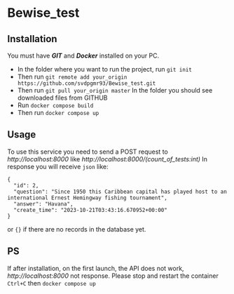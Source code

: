 # Bewise_test
## Installation
You must have ***GIT*** and ***Docker*** installed on your PC.
  + In the folder where you want to run the project, run ```git init```
  + Then run ```git remote add your_origin https://github.com/svdpgmr93/Bewise_test.git```
  + Then run ```git pull your_origin master```
In the folder you should see downloaded files from GITHUB
  + Run ```docker compose build```
  + Then run ```docker compose up```
## Usage
To use this service you need to send a POST request to *http://localhost:8000* like *http://localhost:8000/(count_of_tests:int)*
In response you will receive ```json``` like:
```
{
  "id": 2,
  "question": "Since 1950 this Caribbean capital has played host to an international Ernest Hemingway fishing tournament",
  "answer": "Havana",
  "create_time": "2023-10-21T03:43:16.670952+00:00"
}
```
or ```{}``` if there are no records in the database yet.
## PS 
If after installation, on the first launch, the API does not work, *http://localhost:8000* not response.
Please stop and restart the container ```Ctrl+C``` then ```docker compose up```

